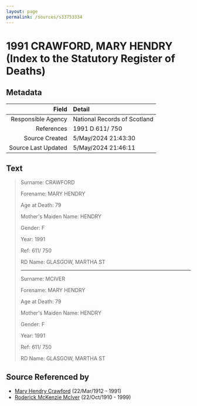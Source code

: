 ```yaml
---
layout: page
permalink: /sources/s33753334
---
```


# 1991 CRAWFORD, MARY HENDRY (Index to the Statutory Register of Deaths)

## Metadata

Field | Detail
---:|:---
Responsible Agency | National Records of Scotland
References | 1991 D 611/ 750
Source Created | 5/May/2024 21:43:30
Source Last Updated | 5/May/2024 21:46:11

## Text

> Surname: CRAWFORD
>
> Forename: MARY HENDRY
>
> Age at Death: 79
>
> Mother's Maiden Name: HENDRY
>
> Gender: F
>
> Year: 1991
>
> Ref: 611/ 750
>
> RD Name: GLASGOW, MARTHA ST
>
> ---
>
> Surname: MCIVER
>
> Forename: MARY HENDRY
>
> Age at Death: 79
>
> Mother's Maiden Name: HENDRY
>
> Gender: F
>
> Year: 1991
>
> Ref: 611/ 750
>
> RD Name: GLASGOW, MARTHA ST
>

## Source Referenced by

* [Mary Hendry Crawford](../people/@465270@-mary-hendry-crawford-b1912-3-22-d1991.md) (22/Mar/1912 - 1991)
* [Roderick McKenzie McIver](../people/@90830540@-roderick-mckenzie-mciver-b1910-10-22-d1999.md) (22/Oct/1910 - 1999)
